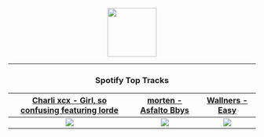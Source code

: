 <p align="center">
  <a href="https://www.tobiasmichael.de">
    <img src="https://tobiasmichael.de/assets/logo.gif" width="100" height="100"/>
  </a>
</p>

---

<h3 align="center">Spotify Top Tracks</h3>

[Charli xcx - Girl, so confusing featuring lorde](https://open.spotify.com/track/7srqyRb5plksW5k65itXDB)|[morten - Asfalto Bbys](https://open.spotify.com/track/72rH7RhomC4EHJ3rg675d2)|[Wallners - Easy](https://open.spotify.com/track/64HY4jt9yI67KY8hEXucZi)
:---:|:----:|:----:
<img src="https://i.scdn.co/image/ab67616d00001e0255a1e72ba425c60a02a9bb47"/>|<img src="https://i.scdn.co/image/ab67616d00001e020c75a5656a3d4bc071ee8ea9"/>|<img src="https://i.scdn.co/image/ab67616d00001e022cc7ff5743ad4c74479d9656"/>